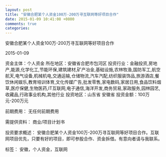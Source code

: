 ```yaml
---
layout: post
title: "安徽合肥某个人资金100万-200万寻互联网等好项目合作"
date: 2015-01-09 10:41:08 +0800
comments: true
categories: 
---
```

安徽合肥某个人资金100万-200万寻互联网等好项目合作



2015-01-09

资金主体：个人资金
所在地区：安徽省合肥市包河区
投资行业：金融投资,房地产,能源,化学化工,节能环保,建筑建材,矿产冶金,基础设施,农林牧渔,国防军工,航空航天,电气设备,机械机电,交通运输,仓储物流,汽车汽配,纺织服装饰品,旅游酒店,餐饮休闲娱乐,教育培训体育,文化传媒广告,批发零售,家电数码,家居日用,食品饮料烟草,医疗保健,生物医药,IT互联网,电子通信,海洋开发,商务贸易,家政服务,园林园艺,收藏品,行政事业机构,其他行业
投资地区：山东省 安徽省
投资金额：100万元-200万元

前期费用：
无任何前期费用

需提供资料：
商业/项目计划书

投资要求概述：
安徽合肥某个人资金100万-200万寻互联网等好项目合作。互联网项目优先，只要有好的项目，即可参股合作、资金拆借。有意向者请与我联系。

标签：
安徽，个人资金，互联网


